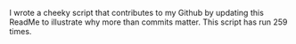 I wrote a cheeky script that contributes to my Github by updating this ReadMe to illustrate why more than commits matter. This script has run 259 times.